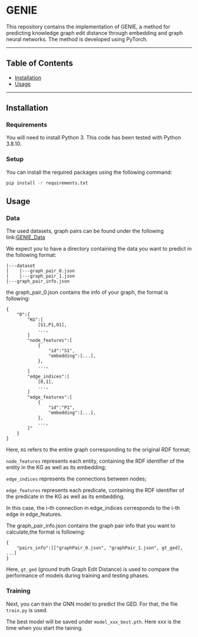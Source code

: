 # GENIE

This repository contains the implementation of GENIE, a method for predicting knowledge graph edit distance through embedding and graph neural networks. The method is developed using PyTorch.

---

## Table of Contents
- [Installation](#installation)
- [Usage](#usage)
---

## Installation
### Requirements
You will need to install Python 3. This code has been tested with Python 3.8.10.
### Setup
You can install the required packages using the following command:
```bash
pip install -r requirements.txt
```
## Usage
### Data
The used datasets, graph pairs can be found under the following link:[GENIE_Data](https://cuhko365-my.sharepoint.com/:f:/g/personal/224045005_link_cuhk_edu_cn/Eq1RC0HTdnhHka5r6Bd2LpMB9PSlJx2XEEc3TvtSRfGFCQ?e=24EaDJ)

We expect you to have a directory containing the data you want to predict in the following format:
```
|---dataset
|    |---graph_pair_0.json
|    |---graph_pair_1.json
|---graph_pair_info.json
```
the graph_pair_0.json contains the info of your graph, the format is following:
```
{
    "0":{
        "KG":[
            [S1,P1,O1],
            ...,
        ]
        "node_features":[
            {
                "id":"S1",
                "embedding":[...],
            },
            ...,
        ]
        "edge_indices":[
            [0,1],
            ...,
        ]
        "edge_features":[
            {
                "id":"P1",
                "embedding":[...],
            },
            ...,
        ]"
    }
}
```
Here, `KG` refers to the entire graph corresponding to the original RDF format;

`node_features` represents each entity, containing the RDF identifier of the entity in the KG as well as its embedding;

`edge_indices` represents the connections between nodes;

`edge_features` represents each predicate, containing the RDF identifier of the predicate in the KG as well as its embedding. 

In this case, the i-th connection in edge_indices corresponds to the i-th edge in edge_features.

The graph_pair_info.json contains the graph pair info that you want to calculate,the format is following:
```
{
    "pairs_info":[["graphPair_0.json", "graphPair_1.json", gt_ged], ...]
}
```
Here, `gt_ged` (ground truth Graph Edit Distance) is used to compare the performance of models during training and testing phases.

### Training

Next, you can train the GNN model to predict the GED. 
For that, the file `train.py` is used.

The best model will be saved under ```model_xxx_best.pth```. Here xxx is the time when you start the taining.
